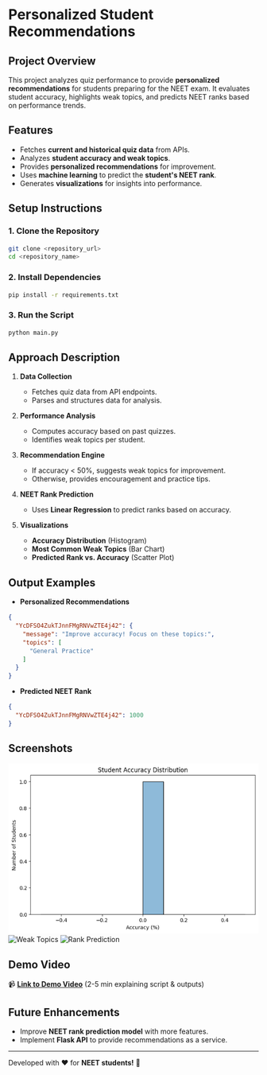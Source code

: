 # Personalized Student Recommendations

## Project Overview
This project analyzes quiz performance to provide **personalized recommendations** for students preparing for the NEET exam. It evaluates student accuracy, highlights weak topics, and predicts NEET ranks based on performance trends.

## Features
- Fetches **current and historical quiz data** from APIs.
- Analyzes **student accuracy and weak topics**.
- Provides **personalized recommendations** for improvement.
- Uses **machine learning** to predict the **student's NEET rank**.
- Generates **visualizations** for insights into performance.

## Setup Instructions
### 1. Clone the Repository
```sh
git clone <repository_url>
cd <repository_name>
```
### 2. Install Dependencies
```sh
pip install -r requirements.txt
```
### 3. Run the Script
```sh
python main.py
```

## Approach Description
1. **Data Collection**
   - Fetches quiz data from API endpoints.
   - Parses and structures data for analysis.

2. **Performance Analysis**
   - Computes accuracy based on past quizzes.
   - Identifies weak topics per student.

3. **Recommendation Engine**
   - If accuracy < 50%, suggests weak topics for improvement.
   - Otherwise, provides encouragement and practice tips.

4. **NEET Rank Prediction**
   - Uses **Linear Regression** to predict ranks based on accuracy.

5. **Visualizations**
   - **Accuracy Distribution** (Histogram)
   - **Most Common Weak Topics** (Bar Chart)
   - **Predicted Rank vs. Accuracy** (Scatter Plot)

## Output Examples
- **Personalized Recommendations**
```json
{
  "YcDFSO4ZukTJnnFMgRNVwZTE4j42": {
    "message": "Improve accuracy! Focus on these topics:",
    "topics": [
      "General Practice"
    ]
  }
}
```
- **Predicted NEET Rank**
```json
{
  "YcDFSO4ZukTJnnFMgRNVwZTE4j42": 1000
}
```

## Screenshots
![Accuracy Distribution](Accuracy.png)
![Weak Topics](weak_topics.png)
![Rank Prediction](rank_prediction.png)

## Demo Video
📹 **[Link to Demo Video](#)** (2-5 min explaining script & outputs)

## Future Enhancements
- Improve **NEET rank prediction model** with more features.
- Implement **Flask API** to provide recommendations as a service.

---
Developed with ❤️ for **NEET students!** 🚀

